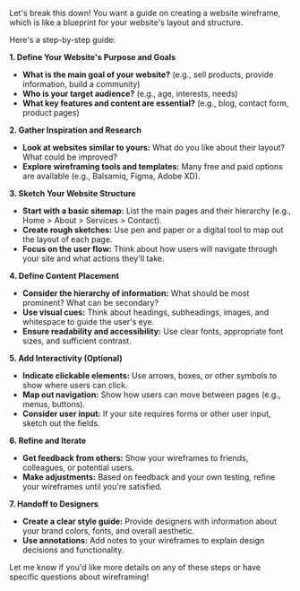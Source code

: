 

Let's break this down! You want a guide on creating a website wireframe, which is like a blueprint for your website's layout and structure. 

Here's a step-by-step guide:

**1. Define Your Website's Purpose and Goals**

* **What is the main goal of your website?** (e.g., sell products, provide information, build a community)
* **Who is your target audience?** (e.g., age, interests, needs)
* **What key features and content are essential?** (e.g., blog, contact form, product pages)

**2. Gather Inspiration and Research**

* **Look at websites similar to yours:** What do you like about their layout? What could be improved?
* **Explore wireframing tools and templates:** Many free and paid options are available (e.g., Balsamiq, Figma, Adobe XD).

**3. Sketch Your Website Structure**

* **Start with a basic sitemap:**  List the main pages and their hierarchy (e.g., Home > About > Services > Contact).
* **Create rough sketches:** Use pen and paper or a digital tool to map out the layout of each page.
* **Focus on the user flow:** Think about how users will navigate through your site and what actions they'll take.

**4.  Define Content Placement**

* **Consider the hierarchy of information:** What should be most prominent? What can be secondary?
* **Use visual cues:**  Think about headings, subheadings, images, and whitespace to guide the user's eye.
* **Ensure readability and accessibility:**  Use clear fonts, appropriate font sizes, and sufficient contrast.

**5.  Add Interactivity (Optional)**

* **Indicate clickable elements:** Use arrows, boxes, or other symbols to show where users can click.
* **Map out navigation:**  Show how users can move between pages (e.g., menus, buttons).
* **Consider user input:**  If your site requires forms or other user input, sketch out the fields.

**6.  Refine and Iterate**

* **Get feedback from others:**  Show your wireframes to friends, colleagues, or potential users.
* **Make adjustments:**  Based on feedback and your own testing, refine your wireframes until you're satisfied.

**7.  Handoff to Designers**

* **Create a clear style guide:**  Provide designers with information about your brand colors, fonts, and overall aesthetic.
* **Use annotations:**  Add notes to your wireframes to explain design decisions and functionality.



Let me know if you'd like more details on any of these steps or have specific questions about wireframing!
